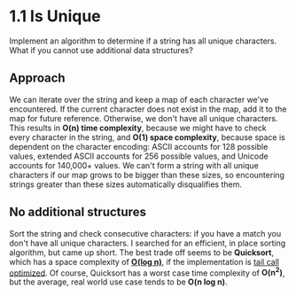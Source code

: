 # 1.1 Is Unique

Implement an algorithm to determine if a string has all unique characters. What if you cannot use additional data structures?

## Approach

We can iterate over the string and keep a map of each character we've encountered. If the current character does not exist in the map, add it to the map for future reference. Otherwise, we don't have all unique characters. This results in **O(n) time complexity**, because we might have to check every character in the string, and **O(1) space complexity**, because space is dependent on the character encoding: ASCII accounts for 128 possible values, extended ASCII accounts for 256 possible values, and Unicode accounts for 140,000+ values. We can't form a string with all unique characters if our map grows to be bigger than these sizes, so encountering strings greater than these sizes automatically disqualifies them.

## No additional structures

Sort the string and check consecutive characters: if you have a match you don't have all unique characters. I searched for an efficient, in place sorting algorithm, but came up short. The best trade off seems to be **Quicksort**, which has a space complexity of **[O(log n)](https://en.wikipedia.org/wiki/Quicksort#Space_complexity)**, if the implementation is [tail call optimized](https://en.wikipedia.org/wiki/Tail_call). Of course, Quicksort has a worst case time complexity of **O(n<sup>2</sup>)**, but the average, real world use case tends to be **O(n log n)**.
